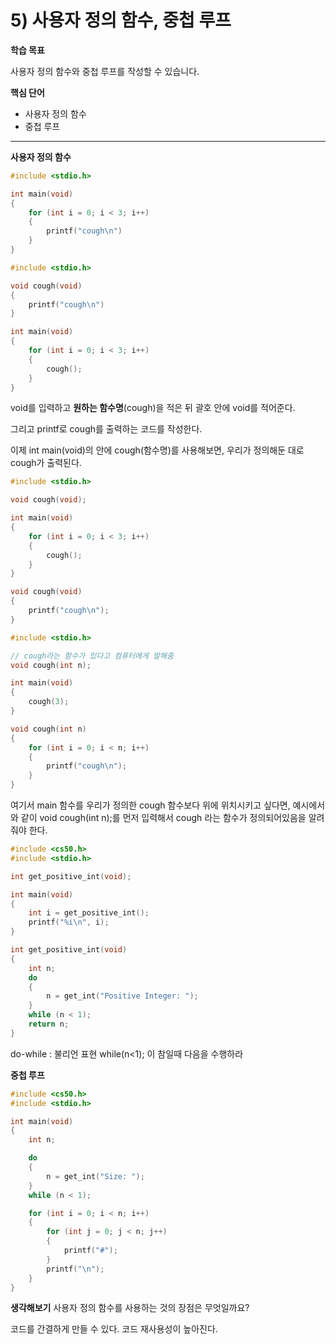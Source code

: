 # 5) 사용자 정의 함수, 중첩 루프



**학습 목표**

사용자 정의 함수와 중첩 루프를 작성할 수 있습니다.



**핵심 단어**

- 사용자 정의 함수
- 중첩 루프



------

  

**사용자 정의 함수**

```c
#include <stdio.h>

int main(void)
{
    for (int i = 0; i < 3; i++)
    {
        printf("cough\n")
    }
}
```

```c
#include <stdio.h>

void cough(void)
{
    printf("cough\n")
}

int main(void)
{
    for (int i = 0; i < 3; i++)
    {
        cough();
    }
}
```

 

void를 입력하고 **원하는 함수명**(cough)을 적은 뒤 괄호 안에 void를 적어준다.

그리고 printf로 cough를 출력하는 코드를 작성한다.

이제 int main(void)의 안에 cough(함수명)를 사용해보면, 우리가 정의해둔 대로 cough가 출력된다.

   

```c
#include <stdio.h>

void cough(void);

int main(void)
{
    for (int i = 0; i < 3; i++)
    {
        cough();
    }
}

void cough(void)
{
    printf("cough\n");
}
```

 

```c
#include <stdio.h>

// cough라는 함수가 있다고 컴퓨터에게 말해줌
void cough(int n);

int main(void)
{
    cough(3);
}

void cough(int n)
{
    for (int i = 0; i < n; i++)
    {
        printf("cough\n");
    }
}
```

여기서 main 함수를 우리가 정의한 cough 함수보다 위에 위치시키고 싶다면, 예시에서와 같이 void cough(int n);를 먼저 입력해서 cough 라는 함수가 정의되어있음을 알려줘야 한다.   



```c
#include <cs50.h>
#include <stdio.h>

int get_positive_int(void);

int main(void)
{
    int i = get_positive_int();
    printf("%i\n", i);
}

int get_positive_int(void)
{
    int n;
    do
    {
        n = get_int("Positive Integer: ");
    }
    while (n < 1);
    return n;
}
```

do-while : 불리언 표현 while(n<1); 이 참일때 다음을 수행하라

  

**중첩 루프**

```c
#include <cs50.h>
#include <stdio.h>

int main(void)
{
    int n;

    do
    {
        n = get_int("Size: ");
    }
    while (n < 1);

    for (int i = 0; i < n; i++)
    {
        for (int j = 0; j < n; j++)
        {
            printf("#");
        }
        printf("\n");
    }
}
```



**생각해보기**
사용자 정의 함수를 사용하는 것의 장점은 무엇일까요?

코드를 간결하게 만들 수 있다. 코드 재사용성이 높아진다.